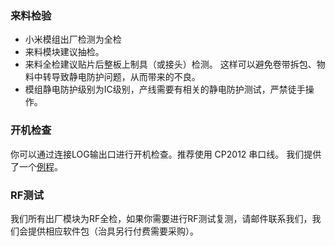 ### 来料检验

- 小米模组出厂检测为全检
- 来料模块建议抽检。 
- 来料全检建议贴片后整板上制具（或接头）检测。 这样可以避免卷带拆包、物料中转导致静电防护问题，从而带来的不良。
- 模组静电防护级别为IC级别，产线需要有相关的静电防护测试，严禁徒手操作。

### 开机检查

你可以通过连接LOG输出口进行开机检查。推荐使用 CP2012 串口线。 我们提供了一个[例程](./MHCW03P/factory_client.zip)。

### RF测试

我们所有出厂模块为RF全检，如果你需要进行RF测试复测，请邮件联系我们，我们会提供相应软件包（治具另行付费需要采购）。

